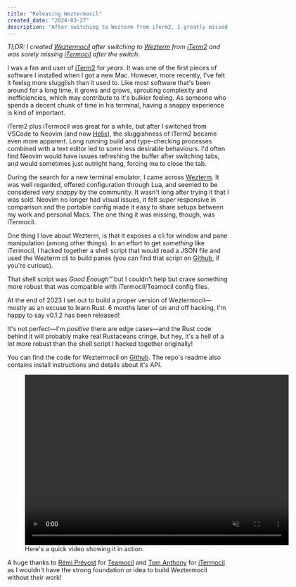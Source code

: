 ```yaml
---
title: "Releasing Weztermocil"
created_date: "2024-03-27"
description: "After switching to Wezterm from iTerm2, I greatly missed iTermocil. So, I built Weztermocil to fill that void!"
---
```

_Tl;DR: I created [Weztermocil](https://github.com/alexcaza/weztermocil) after switching to [Wezterm](https://wezfurlong.org/wezterm/index.html) from [iTerm2](https://iterm2.com/index.html) and was sorely missing [iTermocil](https://github.com/TomAnthony/itermocil) after the switch._

I was a fan and user of [iTerm2](https://iterm2.com/index.html) for _years_. It was one of the first pieces of software I installed when I got a new Mac. However, more recently, I've felt it feelsg more slugglish than it used to. Like most software that's been around for a long time, it grows and grows, sprouting complexity and inefficiencies, which may contribute to it's bulkier feeling. As someone who spends a decent chunk of time in his terminal, having a snappy experience is kind of important.


iTerm2 plus iTermocil was great for a while, but after I switched from VSCode to Neovim (and now [Helix](https://helix-editor.com/)), the sluggishness of iTerm2 became even more apparent. Long running build and type-checking processes combined with a text editor led to some less desirable behaviours. I'd often find Neovim would have issues refreshing the buffer after switching tabs, and would sometimes just outright hang, forcing me to close the tab.

During the search for a new terminal emulator, I came across [Wezterm](https://wezfurlong.org/wezterm/index.html). It was well regarded, offered configuration through Lua, and seemed to be considered _very snappy_ by the community. It wasn't long after trying it that I was sold. Neovim no longer had visual issues, it felt _super_ responsive in comparison and the portable config made it easy to share setups between my work and personal Macs. The one thing it was missing, though, was iTermocil.

One thing I love about Wezterm, is that it exposes a cli for window and pane manipulation (among other things). In an effort to get _something_ like iTermocil, I hacked together a shell script that would read a JSON file and used the Wezterm cli to build panes (you can find that script on [Github](https://github.com/alexcaza/wezterm-config/blob/main/weztermocil/weztermocil.sh), if you're curious).

That shell script was _Good Enough™️_ but I couldn't help but crave something more robust that was compatible with iTermocil/Teamocil config files.

At the end of 2023 I set out to build a proper version of Weztermocil—mostly as an excuse to learn Rust. 6 months later of on and off hacking, I'm happy to say v0.1.2 has been released!

It's not perfect—I'm _positive_ there are edge cases—and the Rust code behind it will probably make real Rustaceans cringe, but hey, it's a hell of a lot more robust than the shell script I hacked together originally!

You can find the code for Weztermocil on [Github](https://github.com/alexcaza/weztermocil). The repo's readme also contains install instructions and details about it's API.
<figure>
  <video width="600" height="388" controls muted>
    <source src="/assets/personal/weztermocil/weztermocil-showcase.mp4" type="video/mp4">
  </video>
  <figcaption>Here's a quick video showing it in action.</figcaption>
</figure>

A huge thanks to [Rémi Prévost](https://exomel.com/) for [Teamocil](https://github.com/remi/teamocil) and [Tom Anthony](https://www.tomanthony.co.uk/) for [iTermocil](https://github.com/TomAnthony/itermocil) as I wouldn't have the strong foundation or idea to build Weztermocil without their work!
